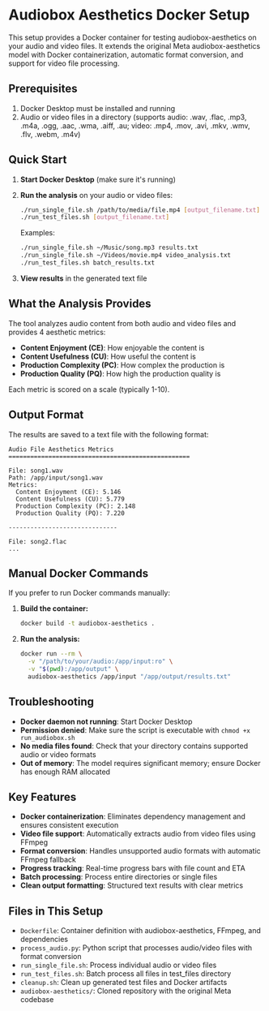 # Audiobox Aesthetics Docker Setup

This setup provides a Docker container for testing audiobox-aesthetics on your audio and video files. It extends the original Meta audiobox-aesthetics model with Docker containerization, automatic format conversion, and support for video file processing.

## Prerequisites

1. Docker Desktop must be installed and running
2. Audio or video files in a directory (supports audio: .wav, .flac, .mp3, .m4a, .ogg, .aac, .wma, .aiff, .au; video: .mp4, .mov, .avi, .mkv, .wmv, .flv, .webm, .m4v)

## Quick Start

1. **Start Docker Desktop** (make sure it's running)

2. **Run the analysis** on your audio or video files:
   ```bash
   ./run_single_file.sh /path/to/media/file.mp4 [output_filename.txt]
   ./run_test_files.sh [output_filename.txt]
   ```

   Examples:
   ```bash
   ./run_single_file.sh ~/Music/song.mp3 results.txt
   ./run_single_file.sh ~/Videos/movie.mp4 video_analysis.txt
   ./run_test_files.sh batch_results.txt
   ```

3. **View results** in the generated text file

## What the Analysis Provides

The tool analyzes audio content from both audio and video files and provides 4 aesthetic metrics:

- **Content Enjoyment (CE)**: How enjoyable the content is
- **Content Usefulness (CU)**: How useful the content is
- **Production Complexity (PC)**: How complex the production is
- **Production Quality (PQ)**: How high the production quality is

Each metric is scored on a scale (typically 1-10).

## Output Format

The results are saved to a text file with the following format:

```
Audio File Aesthetics Metrics
==================================================

File: song1.wav
Path: /app/input/song1.wav
Metrics:
  Content Enjoyment (CE): 5.146
  Content Usefulness (CU): 5.779
  Production Complexity (PC): 2.148
  Production Quality (PQ): 7.220

------------------------------

File: song2.flac
...
```

## Manual Docker Commands

If you prefer to run Docker commands manually:

1. **Build the container:**
   ```bash
   docker build -t audiobox-aesthetics .
   ```

2. **Run the analysis:**
   ```bash
   docker run --rm \
     -v "/path/to/your/audio:/app/input:ro" \
     -v "$(pwd):/app/output" \
     audiobox-aesthetics /app/input "/app/output/results.txt"
   ```

## Troubleshooting

- **Docker daemon not running**: Start Docker Desktop
- **Permission denied**: Make sure the script is executable with `chmod +x run_audiobox.sh`
- **No media files found**: Check that your directory contains supported audio or video formats
- **Out of memory**: The model requires significant memory; ensure Docker has enough RAM allocated

## Key Features

- **Docker containerization**: Eliminates dependency management and ensures consistent execution
- **Video file support**: Automatically extracts audio from video files using FFmpeg
- **Format conversion**: Handles unsupported audio formats with automatic FFmpeg fallback
- **Progress tracking**: Real-time progress bars with file count and ETA
- **Batch processing**: Process entire directories or single files
- **Clean output formatting**: Structured text results with clear metrics

## Files in This Setup

- `Dockerfile`: Container definition with audiobox-aesthetics, FFmpeg, and dependencies
- `process_audio.py`: Python script that processes audio/video files with format conversion
- `run_single_file.sh`: Process individual audio or video files
- `run_test_files.sh`: Batch process all files in test_files directory
- `cleanup.sh`: Clean up generated test files and Docker artifacts
- `audiobox-aesthetics/`: Cloned repository with the original Meta codebase